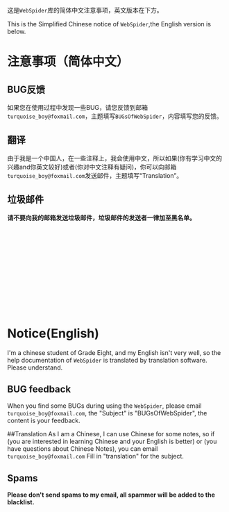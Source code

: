 
这是`WebSpider`库的简体中文注意事项，英文版本在下方。

This is the Simplified Chinese notice of `WebSpider`,the English version is below.

# 注意事项（简体中文）

## BUG反馈
如果您在使用过程中发现一些BUG，请您反馈到邮箱`turquoise_boy@foxmail.com`，主题填写`BUGsOfWebSpider`，内容填写您的反馈。

## 翻译
由于我是一个中国人，在一些注释上，我会使用中文，所以如果(你有学习中文的兴趣and你英文较好)或者(你对中文注释有疑问)，你可以向邮箱`turquoise_boy@foxmail.com`发送邮件，主题填写“Translation”。

## 垃圾邮件
**请不要向我的邮箱发送垃圾邮件，垃圾邮件的发送者一律加至黑名单。**

<br/>
<br/>
<br/>
<br/>
<br/>
<br/>
<br/>
<br/>
<br/>
<br/>
<br/>


# Notice(English)

I'm a chinese student of Grade Eight, and my English isn't very well, so the help documentation of `WebSpider` is translated by translation software. Please understand.

## BUG feedback
When you find some BUGs during using the `WebSpider`, please email `turquoise_boy@foxmail.com`, the "Subject" is "BUGsOfWebSpider", the content is your feedback.

##Translation
As I am a Chinese, I can use Chinese for some notes, so if (you are interested in learning Chinese and your English is better) or (you have questions about Chinese Notes), you can email  `turquoise_boy@foxmail.com` Fill in "translation" for the subject.

## Spams
**Please don't send spams to my email, all spammer will be added to the blacklist.**
